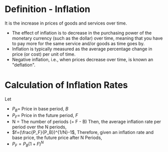# Definition - Inflation
It is the increase in prices of goods and services over time.
- The effect of inflation is to decrease in the purchasing power of the monetary currency (such as the dollar) over time, meaning that you have to pay more for the same service and/or goods as time goes by.
- Inflation is typically measured as the average percentage change in price (or cost) per unit of time.
- Negative inflation, i.e., when prices decrease over time, is known an "deflation".
# Calculation of Inflation Rates
Let
- $P_B=$ Price in base period, $B$
- $P_F=$ Price in the future period, $F$
- N = The number of periods (= F - B)
Then, the average inflation rate per period over the N periods,
- $f=(\frac{P_F}{P_B})^{1/N}-1$,
Therefore, given an inflation rate and base price, the future price after N Periods,
- $P_F=P_B(1+F)^N$
